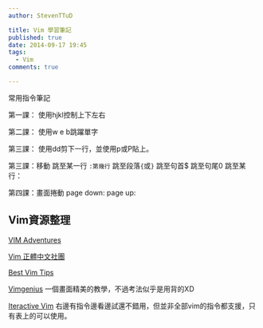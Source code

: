 ```yaml
---
author: StevenTTuD

title: Vim 學習筆記
published: true
date: 2014-09-17 19:45
tags:
  - Vim
comments: true

---
```

常用指令筆記

第一課：
使用hjkl控制上下左右

第二課：
使用w e b跳躍單字

第三課：
使用dd剪下一行，並使用p或P貼上。

第三課：移動
跳至某一行 ```:第幾行```
跳至段落```{```或```}```
跳至句首$
跳至句尾0
跳至某行：


第四課：畫面捲動
page down:
page up:


## Vim資源整理

[VIM Adventures](http://vim-adventures.com/)

[Vim 正體中文社團](https://www.facebook.com/groups/vim.tw/)

[Best Vim Tips](http://vim.wikia.com/wiki/Best_Vim_Tips)

[Vimgenius](http://www.vimgenius.com/)
一個畫面精美的教學，不過考法似乎是用背的XD

[Iteractive Vim](http://www.openvim.com/sandbox.html)
右邊有指令邊看邊試還不錯用，但並非全部vim的指令都支援，只有表上的可以使用。